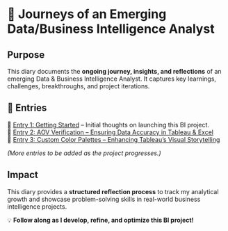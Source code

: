 # 📖 Journeys of an Emerging Data/Business Intelligence Analyst

## Purpose 
This diary documents the **ongoing journey, insights, and reflections** of an emerging Data & Business Intelligence Analyst. It captures key learnings, challenges, breakthroughs, and project iterations.

## 📌 Entries
📌 [Entry 1: Getting Started](getting_started.md) – Initial thoughts on launching this BI project.  
📌 [Entry 2: AOV Verification – Ensuring Data Accuracy in Tableau & Excel](aov_verification_analysis.md)  
📌 [Entry 3: Custom Color Palettes – Enhancing Tableau’s Visual Storytelling](custom_color_palettes.md)


_(More entries to be added as the project progresses.)_

## Impact
This diary provides a **structured reflection process** to track my analytical growth and showcase problem-solving skills in real-world business intelligence projects.

💡 **Follow along as I develop, refine, and optimize this BI project!**
